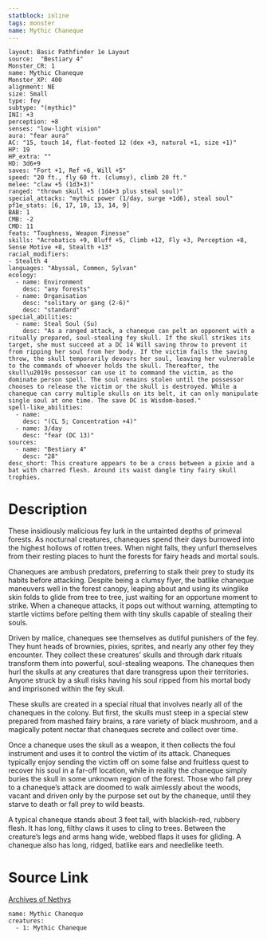 ```yaml
---
statblock: inline
tags: monster
name: Mythic Chaneque
---
```

```statblock
layout: Basic Pathfinder 1e Layout
source:  "Bestiary 4"
Monster_CR: 1
name: Mythic Chaneque
Monster_XP: 400
alignment: NE
size: Small
type: fey
subtype: "(mythic)"
INI: +3
perception: +8
senses: "low-light vision"
aura: "fear aura"
AC: "15, touch 14, flat-footed 12 (dex +3, natural +1, size +1)"
HP: 19
HP_extra: ""
HD: 3d6+9
saves: "Fort +1, Ref +6, Will +5"
speed: "20 ft., fly 60 ft. (clumsy), climb 20 ft."
melee: "claw +5 (1d3+3)"
ranged: "thrown skull +5 (1d4+3 plus steal soul)"
special_attacks: "mythic power (1/day, surge +1d6), steal soul"
pf1e_stats: [6, 17, 10, 13, 14, 9]
BAB: 1
CMB: -2
CMD: 11
feats: "Toughness, Weapon Finesse"
skills: "Acrobatics +9, Bluff +5, Climb +12, Fly +3, Perception +8, Sense Motive +8, Stealth +13"
racial_modifiers:
- Stealth 4
languages: "Abyssal, Common, Sylvan"
ecology:
  - name: Environment
    desc: "any forests"
  - name: Organisation
    desc: "solitary or gang (2-6)"
    desc: "standard"
special_abilities:
  - name: Steal Soul (Su)
    desc: "As a ranged attack, a chaneque can pelt an opponent with a ritually prepared, soul-stealing fey skull. If the skull strikes its target, she must succeed at a DC 14 Will saving throw to prevent it from ripping her soul from her body. If the victim fails the saving throw, the skull temporarily devours her soul, leaving her vulnerable to the commands of whoever holds the skull. Thereafter, the skull\u2019s possessor can use it to command the victim, as the dominate person spell. The soul remains stolen until the possessor chooses to release the victim or the skull is destroyed. While a chaneque can carry multiple skulls on its belt, it can only manipulate single soul at one time. The save DC is Wisdom-based."
spell-like_abilities:
  - name:
    desc: "(CL 5; Concentration +4)"
  - name: 3/day
    desc: "fear (DC 13)"
sources:
  - name: "Bestiary 4"
    desc: "28"
desc_short: This creature appears to be a cross between a pixie and a bat with charred flesh. Around its waist dangle tiny fairy skull trophies.
```
# Description
These insidiously malicious fey lurk in the untainted depths of primeval forests. As nocturnal creatures, chaneques spend their days burrowed into the highest hollows of rotten trees. When night falls, they unfurl themselves from their resting places to hunt the forests for fairy heads and mortal souls.

Chaneques are ambush predators, preferring to stalk their prey to study its habits before attacking. Despite being a clumsy flyer, the batlike chaneque maneuvers well in the forest canopy, leaping about and using its winglike skin folds to glide from tree to tree, just waiting for an opportune moment to strike. When a chaneque attacks, it pops out without warning, attempting to startle victims before pelting them with tiny skulls capable of stealing their souls.

Driven by malice, chaneques see themselves as dutiful punishers of the fey. They hunt heads of brownies, pixies, sprites, and nearly any other fey they encounter. They collect these creatures’ skulls and through dark rituals transform them into powerful, soul-stealing weapons. The chaneques then hurl the skulls at any creatures that dare transgress upon their territories. Anyone struck by a skull risks having his soul ripped from his mortal body and imprisoned within the fey skull.

These skulls are created in a special ritual that involves nearly all of the chaneques in the colony. But first, the skulls must steep in a special stew prepared from mashed fairy brains, a rare variety of black mushroom, and a magically potent nectar that chaneques secrete and collect over time.

Once a chaneque uses the skull as a weapon, it then collects the foul instrument and uses it to control the victim of its attack. Chaneques typically enjoy sending the victim off on some false and fruitless quest to recover his soul in a far-off location, while in reality the chaneque simply buries the skull in some unknown region of the forest. Those who fall prey to a chaneque’s attack are doomed to walk aimlessly about the woods, vacant and driven only by the purpose set out by the chaneque, until they starve to death or fall prey to wild beasts.

A typical chaneque stands about 3 feet tall, with blackish-red, rubbery flesh. It has long, filthy claws it uses to cling to trees. Between the creature’s legs and arms hang wide, webbed flaps it uses for gliding. A chaneque also has long, ridged, batlike ears and needlelike teeth.
# Source Link
[Archives of Nethys](https://aonprd.com/MythicMonsterDisplay.aspx?ItemName=Chaneque)
```encounter-table
name: Mythic Chaneque
creatures:
  - 1: Mythic Chaneque
```
